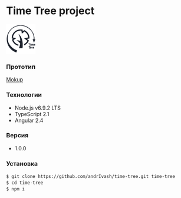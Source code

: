 # Time Tree project
![time tree](https://github.com/andrIvash/time-tree/raw/master/app/img/time-tree.png)

### Прототип
[Mokup](http://take.ms/EaygE)

### Технологии
 
 * Node.js v6.9.2 LTS
 * TypeScript 2.1
 * Angular 2.4
 
### Версия
 
 * 1.0.0

### Установка
 
 ```sh
 $ git clone https://github.com/andrIvash/time-tree.git time-tree
 $ cd time-tree
 $ npm i 
 
 ```
